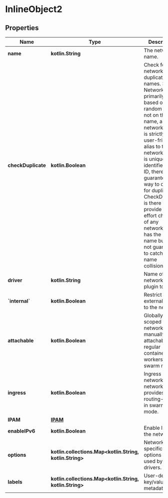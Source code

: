 
# InlineObject2

## Properties
Name | Type | Description | Notes
------------ | ------------- | ------------- | -------------
**name** | **kotlin.String** | The network&#39;s name. | 
**checkDuplicate** | **kotlin.Boolean** | Check for networks with duplicate names. Since Network is primarily keyed based on a random ID and not on the name, and network name is strictly a user-friendly alias to the network which is uniquely identified using ID, there is no guaranteed way to check for duplicates. CheckDuplicate is there to provide a best effort checking of any networks which has the same name but it is not guaranteed to catch all name collisions.  |  [optional]
**driver** | **kotlin.String** | Name of the network driver plugin to use. |  [optional]
**&#x60;internal&#x60;** | **kotlin.Boolean** | Restrict external access to the network. |  [optional]
**attachable** | **kotlin.Boolean** | Globally scoped network is manually attachable by regular containers from workers in swarm mode.  |  [optional]
**ingress** | **kotlin.Boolean** | Ingress network is the network which provides the routing-mesh in swarm mode.  |  [optional]
**IPAM** | [**IPAM**](IPAM.md) |  |  [optional]
**enableIPv6** | **kotlin.Boolean** | Enable IPv6 on the network. |  [optional]
**options** | **kotlin.collections.Map&lt;kotlin.String, kotlin.String&gt;** | Network specific options to be used by the drivers. |  [optional]
**labels** | **kotlin.collections.Map&lt;kotlin.String, kotlin.String&gt;** | User-defined key/value metadata. |  [optional]



